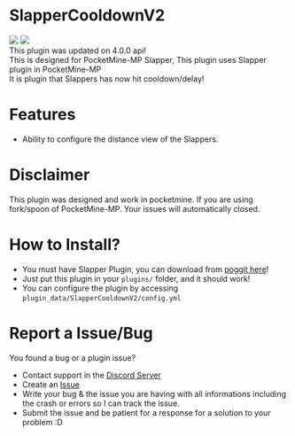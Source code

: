 # SlapperCooldownV2
[![](https://poggit.pmmp.io/shield.state/SlapperCooldownV2)](https://poggit.pmmp.io/p/SlapperCooldownV2)
[![](https://poggit.pmmp.io/shield.api/SlapperCooldownV2)](https://poggit.pmmp.io/p/SlapperCooldownV2)<br>
This plugin was updated on 4.0.0 api!<br>
This is designed for PocketMine-MP Slapper, This plugin uses Slapper plugin in PocketMine-MP<br>
It is plugin that Slappers has now hit cooldown/delay!

# Features
- Ability to configure the distance view of the Slappers.

# Disclaimer
This plugin was designed and work in pocketmine. If you are using fork/spoon of PocketMine-MP. Your issues will automatically closed.

# How to Install?
- You must have Slapper Plugin, you can download from [poggit here](https://poggit.pmmp.io/p/Slapper/)!
- Just put this plugin in your `plugins/` folder, and it should work!<br>
- You can configure the plugin by accessing `plugin_data/SlapperCooldownV2/config.yml`

# Report a Issue/Bug
You found a bug or a plugin issue?
- Contact support in the [Discord Server](https://discord.gg/v2rNeHaptd)
- Create an [Issue](https://github.com/xqwtxon/SlapperCooldownV2/issues)
- Write your bug & the issue you are having with all informations including the crash or errors so I can track the issue.
- Submit the issue and be patient for a response for a solution to your problem :D
